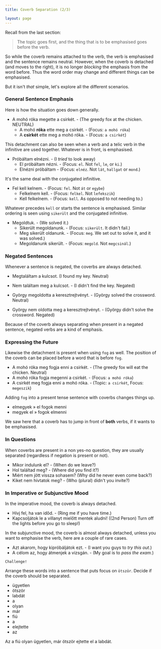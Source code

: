 ```yaml
---
title: Coverb Separation (2/3)

layout: page
---
```


Recall from the last section:

> The topic goes first, and the thing that is to be emphasised goes before the verb.

So while the coverb remains attached to the verb, the verb is emphasised and the sentence remains neutral. However, when the coverb is detached (and moves to the right), it is no longer *blocking* the emphasis from the word before. Thus the word order may change and different things can be emphasised.

But it isn't *that* simple, let's explore all the different scenarios.

### General Sentence Emphasis

Here is how the situation goes down generally.

* A mohó róka megette a csirkét. - (The greedy fox at the chicken. NEUTRAL)
  - A mohó **róka** ette meg a csirkét. - (Focus: `a mohó róka`)
  - A **csirkét** ette meg a mohó róka.  - (Focus: `a csirkét`)
  
This detachment can also be seen when a verb and a telic verb in the infinitive are used together. Whatever is in front, is emphasised.

* Próbáltam elnézni. - (I *tried* to look away)
  - El próbáltam nézni. - (Focus: `el`. Not `fel`, `le`, or `ki`.)
  - Elnézni próbáltam - (Focus: `elnéz`. Not `lát`, `hallgat` or `mond`.)
  
It's the same deal with the conjugated infinitive.

* Fel kell kelnem. - (Focus: `fel`. Not `át` or `egybe`)
  - Felkelnem kell. - (Focus: `felkel`. Not `lefekszik`)
  - Kell felkelnem. - (Focus: `kell`. As opposed to not needing to.)
  
Whatever precedes `kell` or starts the sentence is emphasised. Similar ordering is seen using `sikerült` and the conjugated infinitive.

* Megoldtuk. - (We solved it.)
  - Sikerült megoldanunk. - (Focus: `sikerült`. It didn't fail.)
  - Meg sikerült oldanunk. - (Focus: `meg`. We set out to solve it, and it was solved.)
  - Megoldanunk sikerült. - (Focus: `megold`. Not `megcsinál`.)
  
### Negated Sentences

Whenever a sentence is negated, the coverbs are always detached.

* Megtaláltam a kulcsot. (I found my key. Neutral)
* Nem  találtam meg a kulcsot. - (I didn't find the key. Negated)

* György megoldotta a keresztrejtvényt. - (György solved the crossword. Neutral)
* György nem oldotta meg a keresztrejtvényt. - (György didn't solve the crossword. Negated)

Because of the coverb always separating when present in a negated sentence, negated verbs are a kind of emphasis.

### Expressing the Future

Likewise the detachment is present when using `fog` as well. The position of the coverb can be placed before a word that is before `fog`.

* A mohó róka meg fogja enni a csirkét. - (The greedy fox will eat the chicken. Neutral)
* A mohó róka fogja megenni a csirkét. - (Focus: `a mohó róka`)
* A csirkét meg fogja enni a mohó róka. - (Topic: `a csirkét`, Focus: `megeszik`)

Adding `fog` into a present tense sentence with coverbs changes things up.

* elmegyek » el fogok menni
* megyek el » fogok elmenni

We saw here that a coverb has to jump in front of **both** verbs, if it wants to be emphasised. 

### In Questions

When coverbs are present in a non yes-no question, they are usually separated (regardless if negation is present or not).

* Mikor indulunk el? - (When do we leave?)
* Hol találtad meg? - (Where did you find it?)
* Miért nem jött vissza sohasem? (Why did he never even come back?)
* Kiket nem hívtatok meg? - (Who (plural) didn't you invite?)

### In Imperative or Subjunctive Mood

In the imperative mood, the coverb is always detached.

* Hívj fel, ha van időd. - (Ring me if you have time.)
* Kapcsoljátok le a villanyt mielőtt mentek aludni! ((2nd Person) Turn off the lights before you go to sleep!)

In the subjunctive mood, the coverb is almost always detached, unless you want to emphasise the verb, here are a couple of rare cases.

* Azt akarom, hogy kipróbáljátok ezt. - (I want you guys to *try this out*.)
* A célom az, hogy átmenjek a vizsgán. - (My goal is to *pass the exam*.)

`Challenge!`

Arrange these words into a sentence that puts focus on `ötször`. Decide if the coverb should be separated.

* ügyetlen
* ötször
* labdát
* a
* olyan
* már
* fiú
* a
* elejtette 
* az

<span class="spoiler">Az a fiú olyan ügyetlen, már ötször ejtette el a labdát.</span>
